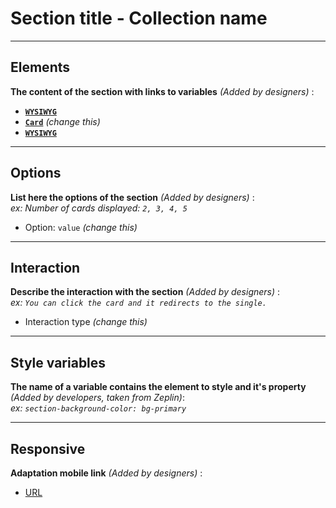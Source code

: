 # Section title - Collection name

---

## Elements
**The content of the section with links to variables** _(Added by designers)_ :  
- [**`WYSIWYG`**](https://docs.google.com/document/d/1DqcX7UPeJO3Pz7VV5E9wAu5o3n9rjypl8GCNU7uwJW4/edit#heading=h.3b4k1jo0wm46)
- [**`Card`**](https://docs.google.com/document/d/1DqcX7UPeJO3Pz7VV5E9wAu5o3n9rjypl8GCNU7uwJW4/edit#heading=h.y01p61mva7ew) _(change this)_
- [**`WYSIWYG`**](https://docs.google.com/document/d/1DqcX7UPeJO3Pz7VV5E9wAu5o3n9rjypl8GCNU7uwJW4/edit#heading=h.3b4k1jo0wm46)

---

## Options
**List here the options of the section** _(Added by designers)_ :  
_ex: Number of cards displayed: `2, 3, 4, 5`_  
- Option: `value` _(change this)_

---  

## Interaction
**Describe the interaction with the section**  _(Added by designers)_ :  
_ex: `You can click the card and it redirects to the single.`_  
- Interaction type _(change this)_

---  

## Style variables
**The name of a variable contains the element to style and it's property**  
_(Added by developers, taken from Zeplin)_:  
_ex: `section-background-color: bg-primary`_  

---  

## Responsive
**Adaptation mobile link**  _(Added by designers)_ :  
- [URL](https://www.figma.com/file/9sFNXmLVL7ODsh6Vl0awGx/%F0%9F%8C%8A-PiloPress-Library-V2?node-id=661%3A21331)
